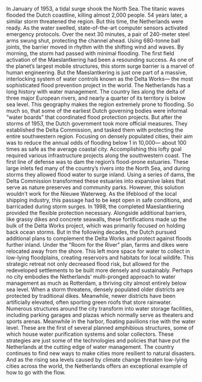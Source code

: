 In January of 1953, a tidal surge  shook the North Sea. The titanic waves flooded  the Dutch coastline, killing almost 2,000 people. 54 years later, a similar storm  threatened the region. But this time, the Netherlands  were ready. As the water swelled, state-of-the-art computer sensors  activated emergency protocols. Over the next 30 minutes, a pair of 240-meter steel arms  swung shut, protecting the channel ahead. Using 680-tonne ball joints, the barrier moved in rhythm  with the shifting wind and waves. By morning, the storm had passed  with minimal flooding. The first field activation  of the Maeslantkering had been a resounding success. As one of the planet’s largest mobile  structures, this storm surge barrier  is a marvel of human engineering. But the Maeslantkering is just one part of a massive, interlocking system of water controls  known as the Delta Works— the most sophisticated flood prevention  project in the world. The Netherlands has a long history  with water management. The country lies along the delta  of three major European rivers, and nearly a quarter of its territory  is below sea level. This geography makes the region  extremely prone to flooding. So much so, that some of the earliest  Dutch governing bodies were informal “water boards” that  coordinated flood protection projects. But after the storms of 1953, the Dutch government took more official measures. They established the Delta Commission, and tasked them with protecting  the entire southwestern region. Focusing on densely populated cities, their aim was to reduce the annual odds  of flooding below 1 in 10,000— about 100 times as safe as the average coastal city. Accomplishing this lofty goal required various infrastructure projects along the southwestern coast. The first line of defense was to dam  the region’s flood-prone estuaries. These large inlets fed many of  the country’s rivers into the North Sea, and during storms they allowed  flood water to surge inland. Using a series of dams, the Delta  Commission transformed these estuaries into expansive lakes that serve  as nature preserves and community parks. However, this solution wouldn’t work  for the Nieuwe Waterweg. As the lifeblood of the local shipping  industry, this passage had to be kept open  in safe conditions, and barricaded during storm surges. In 1998, the completed Maeslantkering provided the flexible  protection necessary. Alongside additional barriers,  like grassy dikes and concrete seawalls, these fortifications made up the bulk  of the Delta Works project, which was primarily focused on  holding back ocean storms. But in the following decades,  the Dutch pursued additional plans to complement the Delta Works  and protect against floods further inland. Under the "Room for the River" plan, farms and dikes were relocated  away from the shore. This left more space for water  to collect in low-lying floodplains, creating reservoirs and habitats  for local wildlife. This strategic retreat not only  decreased flood risk, but allowed for the redeveloped  settlements to be built more densely and sustainably. Perhaps no city embodies the Netherlands'  multi-pronged approach to water management as much as Rotterdam, a thriving city  almost entirely below sea level. When a storm threatens, densely populated older districts  are protected by traditional dikes. Meanwhile, newer districts  have been artificially elevated, often sporting green roofs  that store rainwater. Numerous structures around the city  transform into water storage facilities, including parking garages and plazas which normally serve as theaters  and sports arenas. Meanwhile in the harbor, floating  pavilions rise with the water level. These are the first of several planned  amphibious structures, some of which house water purification systems and solar collectors. These strategies are just some  of the technologies and policies that have put the Netherlands  at the cutting edge of water management. The country continues to find new ways  to make cities more resilient to natural disasters. And as the rising sea levels  caused by climate change threaten low-lying cities  across the world, the Netherlands offers an exceptional  example of how to go with the flow. 